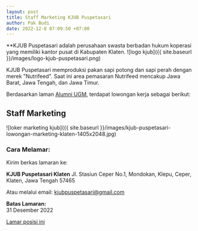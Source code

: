 ```yaml
---
layout: post
title: Staff Marketing KJUB Puspetasari
author: Pak Budi
date: 2022-12-8 07:09:50 +07:00
---
```


**KJUB Puspetasari adalah perusahaan swasta berbadan hukum koperasi yang memiliki kantor pusat di Kabupaten Klaten.
![logo kjub]({{ site.baseurl }}/images/logo-kjub-puspetasari.png)

KJUB Puspetasari memproduksi pakan sapi potong dan sapi perah dengan merek "Nutrifeed". Saat ini area pemasaran Nutrifeed mencakup Jawa Barat, Jawa Tengah, dan Jawa Timur.

Berdasarkan laman [Alumni UGM](https://alumni.ugm.ac.id/2022/12/07/kjub-puspetasari/), terdapat lowongan kerja sebagai berikut:

## Staff Marketing

![loker marketing kjub]({{ site.baseurl }}/images/kjub-puspetasari-lowongan-marketing-klaten-1405x2048.jpg)

### Cara Melamar:

Kirim berkas lamaran ke:

**KJUB Puspetasari Klaten**
Jl. Stasiun Ceper No.1, Mondokan, Klepu, Ceper, Klaten, Jawa Tengah 57465

Atau melalui email: kjubpuspetasari@gmail.com

**Batas Lamaran:**<br>
31 Desember 2022

<div class="apply"><a href="mailto:kjubpuspetasari@gmail.com">Lamar posisi ini</a></div>
